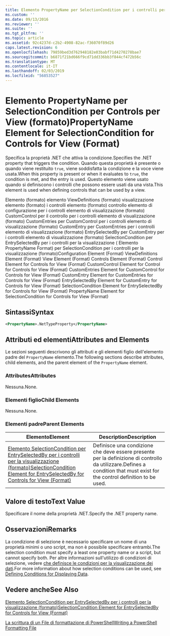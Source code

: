 ```yaml
---
title: Elemento PropertyName per SelectionCondition per i controlli per la visualizzazione (formato) | Microsoft Docs
ms.custom: ''
ms.date: 09/13/2016
ms.reviewer: ''
ms.suite: ''
ms.tgt_pltfrm: ''
ms.topic: article
ms.assetid: 92c4237d-c2b2-4908-82ac-f36070f89d26
caps.latest.revision: 6
ms.openlocfilehash: 79859bed3d762948182e03babf71d4270278bae7
ms.sourcegitcommit: b6871f21bd666f9cd71dd336bb3f844cf472b56c
ms.translationtype: MT
ms.contentlocale: it-IT
ms.lasthandoff: 02/03/2019
ms.locfileid: "56853527"
---
```

# <a name="propertyname-element-for-selectioncondition-for-controls-for-view-format"></a><span data-ttu-id="c3f39-102">Elemento PropertyName per SelectionCondition per Controls per View (formato)</span><span class="sxs-lookup"><span data-stu-id="c3f39-102">PropertyName Element for SelectionCondition for Controls for View (Format)</span></span>

<span data-ttu-id="c3f39-103">Specifica la proprietà .NET che attiva la condizione.</span><span class="sxs-lookup"><span data-stu-id="c3f39-103">Specifies the .NET property that triggers the condition.</span></span> <span data-ttu-id="c3f39-104">Quando questa proprietà è presente o quando viene restituito `true`, viene soddisfatta la condizione e la voce viene usata.</span><span class="sxs-lookup"><span data-stu-id="c3f39-104">When this property is present or when it evaluates to `true`, the condition is met, and the entry is used.</span></span> <span data-ttu-id="c3f39-105">Questo elemento viene usato quando si definiscono i controlli che possono essere usati da una vista.</span><span class="sxs-lookup"><span data-stu-id="c3f39-105">This element is used when defining controls that can be used by a view.</span></span>

<span data-ttu-id="c3f39-106">Elemento (formato) elemento ViewDefinitions (formato) visualizzazione elemento (formato) i controlli elemento (formato) controllo elemento di configurazione per i controlli elemento di visualizzazione (formato) CustomControl per il controllo per i controlli elemento di visualizzazione (formato) CustomEntries per CustomControl per i controlli elemento di visualizzazione (formato) CustomEntry per CustomEntries per i controlli elemento di visualizzazione (formato) EntrySelectedBy per CustomEntry per i controlli elemento di visualizzazione (formato) SelectionCondition per EntrySelectedBy per i controlli per la visualizzazione ( Elemento PropertyName Format) per SelectionCondition per i controlli per la visualizzazione (formato)</span><span class="sxs-lookup"><span data-stu-id="c3f39-106">Configuration Element (Format) ViewDefinitions Element (Format) View Element (Format) Controls Element (Format) Control Element for Controls for View (Format) CustomControl Element for Control for Controls for View (Format) CustomEntries Element for CustomControl for Controls for View (Format) CustomEntry Element for CustomEntries for Controls for View (Format) EntrySelectedBy Element for CustomEntry for Controls for View (Format) SelectionCondition Element for EntrySelectedBy for Controls for View (Format) PropertyName Element for SelectionCondition for Controls for View (Format)</span></span>

## <a name="syntax"></a><span data-ttu-id="c3f39-107">Sintassi</span><span class="sxs-lookup"><span data-stu-id="c3f39-107">Syntax</span></span>

```xml
<PropertyName>.NetTypeProperty</PropertyName>
```

## <a name="attributes-and-elements"></a><span data-ttu-id="c3f39-108">Attributi ed elementi</span><span class="sxs-lookup"><span data-stu-id="c3f39-108">Attributes and Elements</span></span>

<span data-ttu-id="c3f39-109">Le sezioni seguenti descrivono gli attributi e gli elementi figlio dell'elemento padre del `PropertyName` elemento.</span><span class="sxs-lookup"><span data-stu-id="c3f39-109">The following sections describe attributes, child elements, and the parent element of the `PropertyName` element.</span></span>

### <a name="attributes"></a><span data-ttu-id="c3f39-110">Attributes</span><span class="sxs-lookup"><span data-stu-id="c3f39-110">Attributes</span></span>

<span data-ttu-id="c3f39-111">Nessuna.</span><span class="sxs-lookup"><span data-stu-id="c3f39-111">None.</span></span>

### <a name="child-elements"></a><span data-ttu-id="c3f39-112">Elementi figlio</span><span class="sxs-lookup"><span data-stu-id="c3f39-112">Child Elements</span></span>

<span data-ttu-id="c3f39-113">Nessuna.</span><span class="sxs-lookup"><span data-stu-id="c3f39-113">None.</span></span>

### <a name="parent-elements"></a><span data-ttu-id="c3f39-114">Elementi padre</span><span class="sxs-lookup"><span data-stu-id="c3f39-114">Parent Elements</span></span>

|<span data-ttu-id="c3f39-115">Elemento</span><span class="sxs-lookup"><span data-stu-id="c3f39-115">Element</span></span>|<span data-ttu-id="c3f39-116">Description</span><span class="sxs-lookup"><span data-stu-id="c3f39-116">Description</span></span>|
|-------------|-----------------|
|[<span data-ttu-id="c3f39-117">Elemento SelectionCondition per EntrySelectedBy per i controlli per la visualizzazione (formato)</span><span class="sxs-lookup"><span data-stu-id="c3f39-117">SelectionCondition Element for EntrySelectedBy for Controls for View (Format)</span></span>](./selectioncondition-element-for-entryselectedby-for-controls-for-view-format.md)|<span data-ttu-id="c3f39-118">Definisce una condizione che deve essere presente per la definizione di controllo da utilizzare.</span><span class="sxs-lookup"><span data-stu-id="c3f39-118">Defines a condition that must exist for the control definition to be used.</span></span>|

## <a name="text-value"></a><span data-ttu-id="c3f39-119">Valore di testo</span><span class="sxs-lookup"><span data-stu-id="c3f39-119">Text Value</span></span>

<span data-ttu-id="c3f39-120">Specificare il nome della proprietà .NET.</span><span class="sxs-lookup"><span data-stu-id="c3f39-120">Specify the .NET property name.</span></span>

## <a name="remarks"></a><span data-ttu-id="c3f39-121">Osservazioni</span><span class="sxs-lookup"><span data-stu-id="c3f39-121">Remarks</span></span>

<span data-ttu-id="c3f39-122">La condizione di selezione è necessario specificare un nome di una proprietà minimi o uno script, ma non è possibile specificare entrambi.</span><span class="sxs-lookup"><span data-stu-id="c3f39-122">The selection condition must specify a least one property name or a script, but cannot specify both.</span></span> <span data-ttu-id="c3f39-123">Per altre informazioni sull'utilizzo di condizioni di selezione, vedere [che definisce le condizioni per la visualizzazione dei dati](./defining-conditions-for-displaying-data.md).</span><span class="sxs-lookup"><span data-stu-id="c3f39-123">For more information about how selection conditions can be used, see [Defining Conditions for Displaying Data](./defining-conditions-for-displaying-data.md).</span></span>

## <a name="see-also"></a><span data-ttu-id="c3f39-124">Vedere anche</span><span class="sxs-lookup"><span data-stu-id="c3f39-124">See Also</span></span>

[<span data-ttu-id="c3f39-125">Elemento SelectionCondition per EntrySelectedBy per i controlli per la visualizzazione (formato)</span><span class="sxs-lookup"><span data-stu-id="c3f39-125">SelectionCondition Element for EntrySelectedBy for Controls for View (Format)</span></span>](./selectioncondition-element-for-entryselectedby-for-controls-for-view-format.md)

[<span data-ttu-id="c3f39-126">La scrittura di un File di formattazione di PowerShell</span><span class="sxs-lookup"><span data-stu-id="c3f39-126">Writing a PowerShell Formatting File</span></span>](./writing-a-powershell-formatting-file.md)

